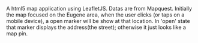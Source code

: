 A html5 map application using LeafletJS. Datas are from Mapquest.
Initially the map focused on the Eugene area, when the user clicks (or taps on a mobile device), a open marker will be show at that location. In 'open' state that marker displays the address(the street); otherwise it just looks like a map pin.
